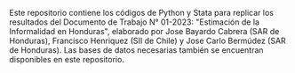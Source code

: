 Este repositorio contiene los códigos de Python y Stata para replicar los resultados del Documento de Trabajo N° 01-2023: "Estimación de la Informalidad en Honduras", elaborado por Jose Bayardo Cabrera (SAR de Honduras), Francisco Henriquez (SII de Chile) y Jose Carlo Bermúdez (SAR de Honduras). Las bases de datos necesarias también se encuentran disponibles en este repositorio.

